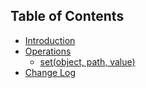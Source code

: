 ## Table of Contents

* [Introduction](README.md)
* [Operations](src/README.md)
    * [set(object, path, value)](src/set/README.md)
* [Change Log](CHANGELOG.md)

